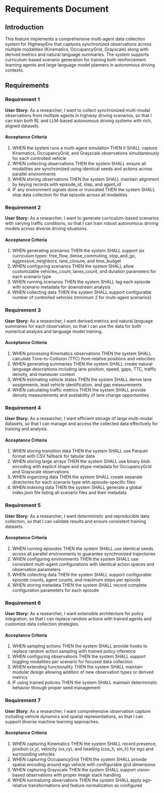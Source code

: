 # Requirements Document

## Introduction

This feature implements a comprehensive multi-agent data collection system for HighwayEnv that captures synchronized observations across multiple modalities (Kinematics, OccupancyGrid, Grayscale) along with derived metrics and natural language summaries. The system supports curriculum-based scenario generation for training both reinforcement learning agents and large language model planners in autonomous driving contexts.

## Requirements

### Requirement 1

**User Story:** As a researcher, I want to collect synchronized multi-modal observations from multiple agents in highway driving scenarios, so that I can train both RL and LLM-based autonomous driving systems with rich, aligned datasets.

#### Acceptance Criteria

1. WHEN the system runs a multi-agent simulation THEN it SHALL capture Kinematics, OccupancyGrid, and Grayscale observations simultaneously for each controlled vehicle
2. WHEN collecting observations THEN the system SHALL ensure all modalities are synchronized using identical seeds and actions across parallel environments
3. WHEN storing observations THEN the system SHALL maintain alignment by keying records with episode_id, step, and agent_id
4. IF any environment signals done or truncated THEN the system SHALL stop data collection for that episode across all modalities

### Requirement 2

**User Story:** As a researcher, I want to generate curriculum-based scenarios with varying traffic conditions, so that I can train robust autonomous driving models across diverse driving situations.

#### Acceptance Criteria

1. WHEN generating scenarios THEN the system SHALL support six curriculum types: free_flow, dense_commuting, stop_and_go, aggressive_neighbors, lane_closure, and time_budget
2. WHEN configuring scenarios THEN the system SHALL allow customizable vehicles_count, lanes_count, and duration parameters for each scenario type
3. WHEN running scenarios THEN the system SHALL tag each episode with scenario metadata for downstream analysis
4. WHEN collecting data THEN the system SHALL support configurable number of controlled vehicles (minimum 2 for multi-agent scenarios)

### Requirement 3

**User Story:** As a researcher, I want derived metrics and natural language summaries for each observation, so that I can use the data for both numerical analysis and language model training.

#### Acceptance Criteria

1. WHEN processing Kinematics observations THEN the system SHALL calculate Time-to-Collision (TTC) from relative positions and velocities
2. WHEN generating summaries THEN the system SHALL create natural language descriptions including lane position, speed, gaps, TTC, traffic density, and maneuver context
3. WHEN estimating vehicle states THEN the system SHALL derive lane assignments, lead vehicle identification, and gap measurements
4. WHEN calculating traffic metrics THEN the system SHALL provide density measurements and availability of lane change opportunities

### Requirement 4

**User Story:** As a researcher, I want efficient storage of large multi-modal datasets, so that I can manage and access the collected data effectively for training and analysis.

#### Acceptance Criteria

1. WHEN storing transition data THEN the system SHALL use Parquet format with CSV fallback for tabular data
2. WHEN storing large arrays THEN the system SHALL use binary blob encoding with explicit shape and dtype metadata for OccupancyGrid and Grayscale observations
3. WHEN organizing data THEN the system SHALL create separate directories for each scenario type with episode-specific files
4. WHEN indexing data THEN the system SHALL generate a global index.json file listing all scenario files and their metadata

### Requirement 5

**User Story:** As a researcher, I want deterministic and reproducible data collection, so that I can validate results and ensure consistent training datasets.

#### Acceptance Criteria

1. WHEN running episodes THEN the system SHALL use identical seeds across all parallel environments to guarantee synchronized trajectories
2. WHEN configuring environments THEN the system SHALL use consistent multi-agent configurations with identical action spaces and observation parameters
3. WHEN collecting data THEN the system SHALL support configurable episode counts, agent counts, and maximum steps per episode
4. WHEN storing metadata THEN the system SHALL record complete configuration parameters for each episode

### Requirement 6

**User Story:** As a researcher, I want extensible architecture for policy integration, so that I can replace random actions with trained agents and customize data collection strategies.

#### Acceptance Criteria

1. WHEN sampling actions THEN the system SHALL provide hooks to replace random action sampling with trained policy inference
2. WHEN configuring observations THEN the system SHALL support toggling modalities per scenario for focused data collection
3. WHEN extending functionality THEN the system SHALL maintain modular design allowing addition of new observation types or derived metrics
4. IF using trained policies THEN the system SHALL maintain deterministic behavior through proper seed management

### Requirement 7

**User Story:** As a researcher, I want comprehensive observation capture including vehicle dynamics and spatial representations, so that I can support diverse machine learning approaches.

#### Acceptance Criteria

1. WHEN capturing Kinematics THEN the system SHALL record presence, position (x,y), velocity (vx,vy), and heading (cos_h, sin_h) for ego and surrounding vehicles
2. WHEN capturing OccupancyGrid THEN the system SHALL provide spatial encoding around ego vehicle with configurable grid dimensions
3. WHEN capturing Grayscale THEN the system SHALL support vision-based observations with proper image stack handling
4. WHEN normalizing observations THEN the system SHALL apply ego-relative transformations and feature normalization as configured